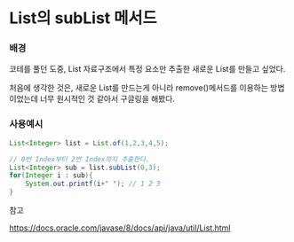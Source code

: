# List의 subList 메서드

### 배경
코테를 풀던 도중, List 자료구조에서 특정 요소만 추출한 새로운 List를 만들고 싶었다.

처음에 생각한 것은, 새로운 List를 만드는게 아니라 remove()메서드를 이용하는 방법이었는데 너무 원시적인 것 같아서 구글링을 해봤다.

### 사용예시

```java
List<Integer> list = List.of(1,2,3,4,5);

// 0번 Index부터 2번 Index까지 추출한다.
List<Integer> sub = list.subList(0,3); 
for(Integer i : sub){
	System.out.printf(i+" "); // 1 2 3
}
```



참고

https://docs.oracle.com/javase/8/docs/api/java/util/List.html